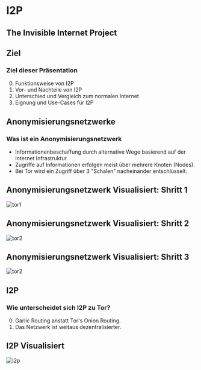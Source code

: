 # I2P

## The Invisible Internet Project

## Ziel

### Ziel dieser Präsentation 
0. Funktionsweise von I2P
1. Vor- und Nachteile von I2P
2. Unterschied und Vergleich zum normalen Internet
3. Eignung und Use-Cases für I2P

## Anonymisierungsnetzwerke

### Was ist ein Anonymisierungsnetzwerk
- Informationenbeschaffung durch alternative Wege basierend auf der Internet Infrastruktur.
- Zugriffe auf Informationen erfolgen meist über mehrere Knoten (Nodes).
- Bei Tor wird ein Zugriff über 3 "Schalen" nacheinander entschlüsselt.

## Anonymisierungsnetzwerk Visualisiert: Shritt 1
![tor1](https://www.torproject.org/images/htw1.png)

## Anonymisierungsnetzwerk Visualisiert: Shritt 2
![tor2](https://www.torproject.org/images/htw2.png)

## Anonymisierungsnetzwerk Visualisiert: Shritt 3
![tor2](https://www.torproject.org/images/htw3.png)

## I2P

### Wie unterscheidet sich I2P zu Tor?
0. Garlic Routing anstatt Tor's Onion Routing.
1. Das Netzwerk ist weitaus dezentralisierter.

## I2P Visualisiert
![i2p](https://geti2p.net/_static/images/net.png)
